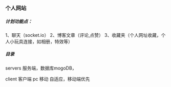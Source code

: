 <!--  -->
### 个人网站

##### 计划功能点：
1、聊天（socket.io）
2、博客文章（评论,点赞）
3、收藏夹（个人网址收藏，个人小玩具连接，如相册，特效等）

##### 目录
servers 服务端，数据库mogoDB，


client 客户端
pc 移动 自适应，移动端优先

